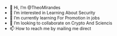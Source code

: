 - 👋 Hi, I’m @TheoMirandes
- 👀 I’m interested in Learning About Security
- 🌱 I’m currently learning For Promotion in jobs
- 💞️ I’m looking to collaborate on Crypto And Sciencis
- 📫 How to reach me by mailing me direct

<!---
TheoMirandes/TheoMirandes is a ✨ special ✨ repository because its `README.md` (this file) appears on your GitHub profile.
You can click the Preview link to take a look at your changes.
--->
